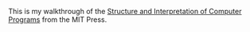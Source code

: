 This is my walkthrough of the [Structure and Interpretation of Computer Programs](http://mitpress.mit.edu/sicp/full-text/book/book.html) from the MIT Press.
